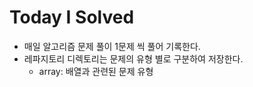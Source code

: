 # Today I Solved

- 매일 알고리즘 문제 풀이 1문제 씩 풀어 기록한다.
- 레파지토리 디렉토리는 문제의 유형 별로 구분하여 저장한다.
	- array: 배열과 관련된 문제 유형
